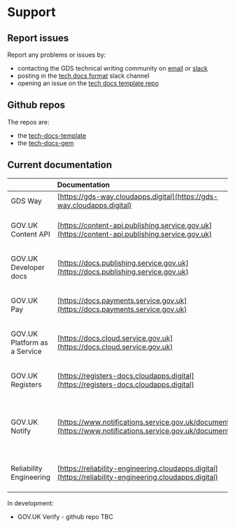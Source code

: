 # Support

## Report issues 

Report any problems or issues by:

- contacting the GDS technical writing community on [email](mailto:technical-writers@digital.cabinet-office.gov.uk) or [slack](https://gds.slack.com/messages/CAD579Y1X/)
- posting in the [tech docs format](https://gds.slack.com/messages/CADK8N58B/) slack channel
- opening an issue on the [tech docs template repo](https://github.com/alphagov/tech-docs-template/issues)

## Github repos

The repos are:

- the [tech-docs-template](https://github.com/alphagov/tech-docs-template)
- the [tech-docs-gem](https://github.com/alphagov/tech-docs-gem)

## Current documentation

||Documentation|Github repo|
|:---|:---|:---|
|GDS Way|[https://gds-way.cloudapps.digital](https://gds-way.cloudapps.digital)|[https://github.com/alphagov/gds-way](https://github.com/alphagov/gds-way)|
|GOV.UK Content API|[https://content-api.publishing.service.gov.uk](https://content-api.publishing.service.gov.uk)|[https://github.com/alphagov/govuk-content-api-docs](https://github.com/alphagov/govuk-content-api-docs)|
|GOV.UK Developer docs|[https://docs.publishing.service.gov.uk](https://docs.publishing.service.gov.uk)|[https://github.com/alphagov/govuk-developer-docs](https://github.com/alphagov/govuk-developer-docs)|
|GOV.UK Pay|[https://docs.payments.service.gov.uk](https://docs.payments.service.gov.uk)|[https://github.com/alphagov/pay-tech-docs](https://github.com/alphagov/pay-tech-docs)|
|GOV.UK Platform as a Service|[https://docs.cloud.service.gov.uk](https://docs.cloud.service.gov.uk)|[https://github.com/alphagov/paas-tech-docs](https://github.com/alphagov/paas-tech-docs)|
|GOV.UK Registers|[https://registers-docs.cloudapps.digital](https://registers-docs.cloudapps.digital)|[https://github.com/alphagov/registers-tech-docs](https://github.com/alphagov/registers-tech-docs)|
|GOV.UK Notify|[https://www.notifications.service.gov.uk/documentation](https://www.notifications.service.gov.uk/documentation)|[Python](https://github.com/alphagov/notifications-python-client)<br>[Java](https://github.com/alphagov/notifications-java-client)<br>[Ruby](https://github.com/alphagov/notifications-ruby-client)<br>[Node.js](https://github.com/alphagov/notifications-node-client)<br>[PHP](https://github.com/alphagov/notifications-php-client)<br>[NET](https://github.com/alphagov/notifications-net-client)|
|Reliability Engineering|[https://reliability-engineering.cloudapps.digital](https://reliability-engineering.cloudapps.digital)|[https://github.com/alphagov/reliability-engineering](https://github.com/alphagov/reliability-engineering)|

In development:

- GOV.UK Verify - github repo TBC
